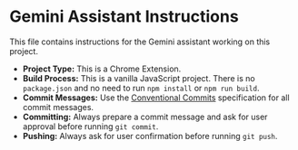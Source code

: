 # Gemini Assistant Instructions

This file contains instructions for the Gemini assistant working on this project.

- **Project Type:** This is a Chrome Extension.
- **Build Process:** This is a vanilla JavaScript project. There is no `package.json` and no need to run `npm install` or `npm run build`.
- **Commit Messages:** Use the [Conventional Commits](https://www.conventionalcommits.org/en/v1.0.0/) specification for all commit messages.
- **Committing:** Always prepare a commit message and ask for user approval before running `git commit`.
- **Pushing:** Always ask for user confirmation before running `git push`.